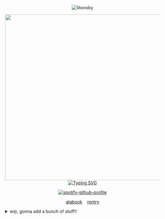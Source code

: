 <p align="center"> <img src="https://komarev.com/ghpvc/?username=likovskyx&label=live%20by%20the%20sword%20die%20by%20the%20sword&color=004DC6&style=plastic" alt="likovsky" /> </p>


<div align="center">
<img src="https://i.ibb.co/VprQ4H7g/boymale.gif" width="597" height="540">
</div>

<div align="center">
<a href="https://git.io/typing-svg"><img src="https://readme-typing-svg.demolab.com?font=Krona+One&duration=0.1&pause=0.1&color=004DC6&center=true&vCenter=true&repeat=false&width=435&lines=w1llbyers%E2%80%98+%231+fan" alt="Typing SVG" /></a>
</div>

<p align="center">
  <a href="https://spotify-github-profile.kittinanx.com/api/view?uid=nxy9aa2smpdjkrrbx547hnjj0&redirect=true">
    <img src="https://spotify-github-profile.kittinanx.com/api/view?uid=nxy9aa2smpdjkrrbx547hnjj0&cover_image=true&theme=natemoo-re&show_offline=false&background_color=121212&interchange=true&bar_color=53b14f&bar_color_cover=false" alt="spotify-github-profile" />
  </a>
</p>



<p align="center">
  <a href="https://blue.atabook.org/">atabook</a>
    &nbsp;&nbsp;
  <a href="Https://rentry.co/wimi">rentry</a>

</p>


<details>
  <summary>wip, gonna add a bunch of stuff!!</summary>
  <p>wip</p>
</details>
